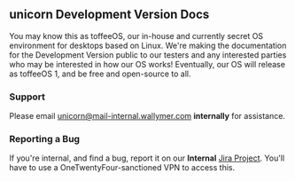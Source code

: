 ## unicorn Development Version Docs
You may know this as toffeeOS, our in-house and currently secret OS environment for desktops based on Linux. We're making the documentation for the Development Version public to our testers and any interested parties who may be interested in how our OS works! Eventually, our OS will release as toffeeOS 1, and be free and open-source to all.

### Support
Please email [unicorn@mail-internal.wallymer.com](mailto:unicorn@mail-internal.wallymer.com) **internally** for assistance.

### Reporting a Bug
If you're internal, and find a bug, report it on our **Internal** [Jira Project](https://jira-internal.wallymer.com/browse/UNI/). You'll have to use a OneTwentyFour-sanctioned VPN to access this.
